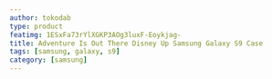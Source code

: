 ```yaml
---
author: tokodab
type: product
featimg: 1ESxFa73rYlXGKP3AOg3luxF-Eoykjag-
title: Adventure Is Out There Disney Up Samsung Galaxy S9 Case
tags: [samsung, galaxy, s9]
category: [samsung]
---
```

